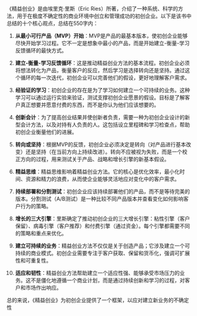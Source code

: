 《精益创业》是由埃里克·里斯（Eric Ries）所著，介绍了一种系统、科学的方法，用于在极度不确定性的商业环境中创立和管理成功的初创企业。以下是该书中总结的十个核心观点，总结在550字内：

1. **从最小可行产品（MVP）开始**：MVP是产品的最基本版本，使初创企业能够尽快开始学习过程。它不一定是想象中最小的产品，而是开始建立-衡量-学习反馈循环的最快方式。

2. **建立-衡量-学习反馈循环**：这是推动精益创业方法的基本流程。初创企业必须将想法转化为产品，衡量客户的反应，然后学习是选择转向还是坚持。通过这个循环的每一次迭代，初创企业可以完善他们的假设，更好地理解客户需求。

3. **经验证的学习**：初创企业的存在是为了学习如何建立一个可持续的业务。这种学习可以通过运行实验来验证，测试支撑初创企业愿景的假设。目标是了解客户真正想要并愿意付费的东西，而不是你认为他们应该想要的。

4. **创新会计**：为了提高创业结果并使创新者负责，需要一种为初创企业设计的新型会计方法，以及对持有人负责的人。这包括设立里程碑和学习检查点，帮助初创企业衡量他们的进展。

5. **转向或坚持**：根据MVP的反馈，初创企业必须决定是转向（对产品进行基本改变）还是坚持（在当前方向上持续改进）。转向不应被视为失败，而是一个校正方向的过程，用来测试关于产品、战略和增长引擎的新基本假设。

6. **精益思维**：精益思维影响着精益创业方法。它的核心是优化效率，最小化时间、资源和精力的浪费，从而使企业能够灵活地应对变化中的客户需求。

7. **持续部署和分割测试**：初创企业应该持续部署他们的产品，而不是等待完美的版本。分割测试（A/B测试）是一种比较不同产品版本并查看变化如何影响客户行为的策略。

8. **增长的三大引擎**：里斯确定了推动初创企业的三大增长引擎：粘性引擎（客户保留）、病毒引擎（客户推荐）和付费引擎（通过资金）。每个引擎都需要不同的策略和重点来优化。

9. **建立可持续的业务**：精益创业方法不仅仅是关于创造产品；它涉及建立一个可持续的商业模式。初创企业需要专注于客户获取、保留和货币化，强调可扩展性和可重复性。

10. **适应和韧性**：精益创业方法帮助建立一个适应性强、能够承受市场压力的业务。这不是僵化地遵循一个商业计划，而是通过持续创新和学习的过程，对客户和市场作出响应。

总的来说，《精益创业》为初创企业提供了一个框架，以应对建立新业务的不确定性